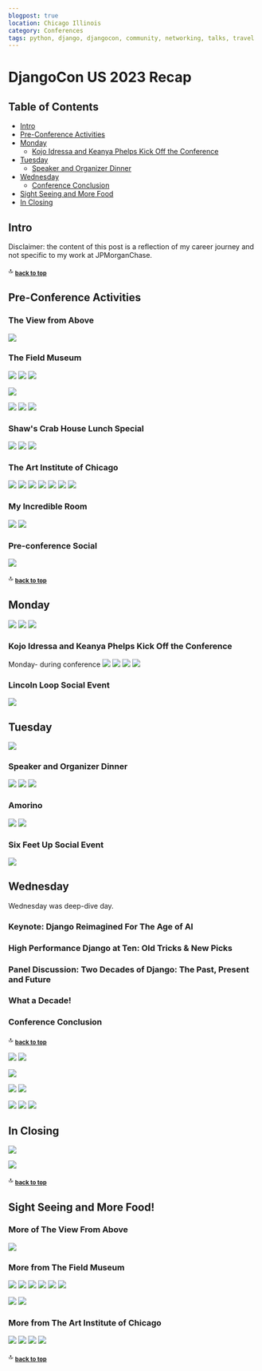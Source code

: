 ```yaml
---
blogpost: true
location: Chicago Illinois
category: Conferences
tags: python, django, djangocon, community, networking, talks, travel
---
```


# DjangoCon US 2023 Recap

Table of Contents
-----------------

- [Intro](#intro)
- [Pre-Conference Activities](#pre-conference-activities)
- [Monday](#monday)
    - [Kojo Idressa and Keanya Phelps Kick Off the Conference](#kojo-idressa-and-keanya-phelps-kick-off-the-conference)
- [Tuesday](#tuesday)
    - [Speaker and Organizer Dinner](#speaker-and-organizer-dinner)
- [Wednesday](#wednesday)
    - [Conference Conclusion](#conference-conclusion)
- [Sight Seeing and More Food](#sight-seeing-and-more-food)
- [In Closing](#in-closing)

## Intro

Disclaimer: the content of this post is a reflection of my career journey and not specific to my work at JPMorganChase.

<!--
https://2025.djangocon.us/schedule/

When?
![](djangocon-us-2025-recap-images/chicago-river-daylight.jpg)
![](djangocon-us-2025-recap-images/djangocon-us-happy-birthday-django-cake.jpg)
-->

🔝 <sub>[**back to top**](#table-of-contents)</sub>

## Pre-Conference Activities

### The View from Above

![](djangocon-us-2025-recap-images/view-of-chicago-coast-looking-back.jpg)

### The Field Museum

![](djangocon-us-2025-recap-images/field-museum-patagotitan-maroyum.jpg)
![](djangocon-us-2025-recap-images/field-museum-imperal-topaz-pendant.jpg)
![](djangocon-us-2025-recap-images/field-museum-the-lions-of-tsavo.jpg)

![](djangocon-us-2025-recap-images/field-museum-the-chicago-archaeopteryx.jpg)

<!--
https://www.fieldmuseum.org/exhibition/meet-the-chicago-archaeopteryx
-->

![](djangocon-us-2025-recap-images/field-museum-megalodon-shark-replica-jaw.jpg)
![](djangocon-us-2025-recap-images/field-museum-inside-ancient-egypt.jpg)
![](djangocon-us-2025-recap-images/field-museum-this-fish-dies-the-day-of-the-impact.jpg)

### Shaw's Crab House Lunch Special

![](djangocon-us-2025-recap-images/shaws-shrimp-cocktail.jpg)
![](djangocon-us-2025-recap-images/shaws-cod.jpg)
![](djangocon-us-2025-recap-images/shaws-chocolate-cake.jpg)

### The Art Institute of Chicago

![](djangocon-us-2025-recap-images/art-institute-of-chicago-outside.jpg)
![](djangocon-us-2025-recap-images/art-institute-of-chicago-america-windows.jpg)
![](djangocon-us-2025-recap-images/art-institute-of-chicago-nighthawks.jpg)
![](djangocon-us-2025-recap-images/art-institute-of-chicago-a-sunday-on-la-grande-jatte-crowd.jpg)
![](djangocon-us-2025-recap-images/art-institute-of-chicago-a-sunday-on-la-grande-jatte-detail.jpg)
![](djangocon-us-2025-recap-images/art-institute-of-chicago-mr-pointy.jpg)
![](djangocon-us-2025-recap-images/art-institute-of-chicago-room.jpg)

<!--
Cameron famously said
Ferris Bueller Tour
https://www.artic.edu/my-museum-tour/5178
-->

### My Incredible Room

![](djangocon-us-2025-recap-images/thompson-chicago-room.jpg)
![](djangocon-us-2025-recap-images/thompson-chicago-city-view.jpg)

### Pre-conference Social

![](djangocon-us-2025-recap-images/chicago-river-at-night.jpg)

🔝 <sub>[**back to top**](#table-of-contents)</sub>

## Monday

<!--
Monday- before conference
-->

![](djangocon-us-2025-recap-images/happy-times.jpg)
![](djangocon-us-2025-recap-images/on-the-red-line.jpg)
![](djangocon-us-2025-recap-images/original-house-of-pancakes-strawberry-crepes.jpg)

### Kojo Idressa and Keanya Phelps Kick Off the Conference

Monday- during conference
![](djangocon-us-2025-recap-images/djangocon-us-python-distilled-signed.jpg)
![](djangocon-us-2025-recap-images/djangocon-us-hey-we-dont-do-that-here.jpg)
![](djangocon-us-2025-recap-images/djangocon-us-me-afi-and-velda.png)
![](djangocon-us-2025-recap-images/djangocon-us-gifts-from-afi-and-velda.jpg)

### Lincoln Loop Social Event

![](djangocon-us-2025-recap-images/broken-shaker-bar.jpg)

## Tuesday

<!--
Tuesday- during conference
Tuesday- after conference
First time, gelato, first time ice-cream selfie with Mariatta, first time foosball
-->

![](djangocon-us-2025-recap-images/djangocon-us-me-jeff-marlene-paolo.png)

### Speaker and Organizer Dinner

![](djangocon-us-2025-recap-images/carnivale-bar.jpg)
![](djangocon-us-2025-recap-images/carnivale-dining-room.jpg)
![](djangocon-us-2025-recap-images/carnivale-dinner.jpg)

### Amorino

<!--
Vanilla and chocolate
-->

![](djangocon-us-2025-recap-images/amorino-ice-cream-flash-mob.jpeg)
![](djangocon-us-2025-recap-images/amorino-me-and-mariatta.png)

### Six Feet Up Social Event

![](djangocon-us-2025-recap-images/punch-bowl-foosball.jpg)

## Wednesday

Wednesday was deep-dive day. 

### Keynote: Django Reimagined For The Age of AI

<!--
https://2025.djangocon.us/talks/keynote-wednesday/
-->

### High Performance Django at Ten: Old Tricks & New Picks

<!--
https://2025.djangocon.us/talks/high-performance-django-at-ten-old-tricks-new-picks/
-->

### Panel Discussion: Two Decades of Django: The Past, Present and Future

<!--
https://2025.djangocon.us/talks/panel-discussion-details/
-->

### What a Decade!

<!--
https://2025.djangocon.us/talks/what-a-decade/
-->

### Conference Conclusion

🔝 <sub>[**back to top**](#table-of-contents)</sub>

<!--
Wednesday- during conference
-->
![](djangocon-us-2025-recap-images/djangocon-us-me-and-jon.jpeg)
![](djangocon-us-2025-recap-images/djangocon-africa-raffle.jpg)

<!--
Wednesday- after conference
Different types of pizza
-->
![](djangocon-us-2025-recap-images/oak-street-beach.jpg)

![](djangocon-us-2025-recap-images/wendella-the-boat.jpg)
![](djangocon-us-2025-recap-images/wendella-boat-tour-kickoff.jpg)

![](djangocon-us-2025-recap-images/giordanos-pizza-crowd.jpg)
![](djangocon-us-2025-recap-images/giordanos-pizza.jpg)
![](djangocon-us-2025-recap-images/giordanos-me-jacob-tim-mariatta.png)

<!--
Post-conference activities
-->

## In Closing

![](djangocon-us-2025-recap-images/djangocon-us-puzzle-swag.jpg)

<!--
Worked on website
DjangoCon US will be in Chicago again next year. 
-->

![](djangocon-us-2025-recap-images/djangocon-us-my-badge.jpg)

🔝 <sub>[**back to top**](#table-of-contents)</sub>

## Sight Seeing and More Food!

<!--
I consider getting to know the host city to be an important part of the conference experience. 
-->

### More of The View From Above

![](djangocon-us-2025-recap-images/view-of-chicago-coast-going-forward.jpg)

### More from The Field Museum

![](djangocon-us-2025-recap-images/field-museum-gold-nugget.jpg)
![](djangocon-us-2025-recap-images/field-museum-esquel-meteorite.jpg)
![](djangocon-us-2025-recap-images/field-museum-benld-meteorite-exhibit.jpg)
![](djangocon-us-2025-recap-images/field-museum-benld-meteorite.jpg)
![](djangocon-us-2025-recap-images/field-museum-coelacanth-replica.jpg)
![](djangocon-us-2025-recap-images/field-museum-apatosaurus-footprint-comparison.jpg)

![](djangocon-us-2025-recap-images/field-museum-chinese-masks.jpg)
![](djangocon-us-2025-recap-images/field-museum-alaskan-brown-bears.jpg)

### More from The Art Institute of Chicago

![](djangocon-us-2025-recap-images/art-institute-of-chicago-american-gothic.jpg)
![](djangocon-us-2025-recap-images/art-institute-of-chicago-self-portrait.jpg)
![](djangocon-us-2025-recap-images/art-institute-of-chicago-the-old-guitarist.jpg)
![](djangocon-us-2025-recap-images/art-institute-of-chicago-improvisation-no-30.jpg)

🔝 <sub>[**back to top**](#table-of-contents)</sub>
